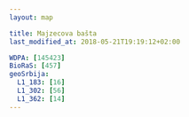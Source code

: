 ```yaml
---
layout: map

title: Majzecova bašta
last_modified_at: 2018-05-21T19:19:12+02:00

WDPA: [145423]
BioRaS: [457]
geoSrbija:
  L1_183: [16]
  L1_302: [56]
  L1_362: [14]
---
```


